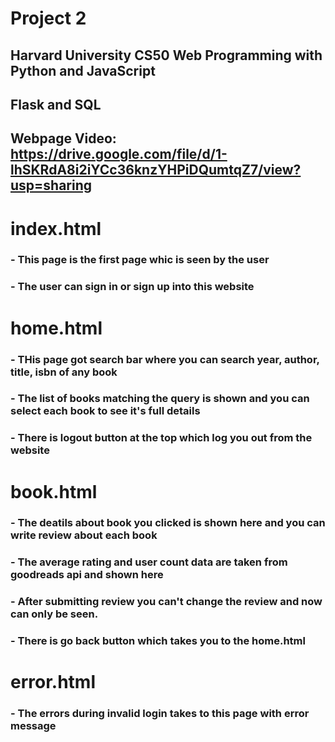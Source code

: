 # Project 2

## Harvard University CS50 Web Programming with Python and JavaScript

## Flask and SQL 

## Webpage Video: https://drive.google.com/file/d/1-lhSKRdA8i2iYCc36knzYHPiDQumtqZ7/view?usp=sharing

# index.html

### - This page is the first page whic is seen by the user
### - The user can sign in or sign up into this website


# home.html

### - THis page got search bar where you can search year, author, title, isbn of any book 
### - The list of books matching the query is shown and you can select each book to see it's full details
### - There is logout button at the top which log you out from the website

# book.html

### - The deatils about book you clicked is shown here and you can write review about each book
### - The average rating and user count data are taken from goodreads api and shown here
### - After submitting review you can't change the review and now can only be seen.
### - There is go back button which takes you to the home.html

# error.html

### - The errors during invalid login takes to this page with error message

